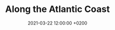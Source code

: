 ---
layout: post
title: "Along the Atlantic Coast"
date: 2021-03-22 12:00:00 +0200
permalink: ":title.html"

link_collection: bikepacking-northern-spain.html
active_collection: "Bikepacking Northern Spain"
article: "1"
day_start: "1"
day_end: "6"
intro: "The journey kicks off in Nantes and heads towards the charming Bay of Bourgneuf. Nowadays, the area is all about oyster and salt farming, giving the scenery a unique touch. Once you move past the bay and cruise from La-Barre-de-Monts to La-Faute-sur-Mer, you'll notice the coastline is mostly urbanized, though its inhabitants remain sparse during the winter months. Scattered along the shoreline are pockets of dunes and pine forests, standing guard over the wetlands nestled farther inland. Moving on from La Faute-sur-Mer, you'll discover the Baie de l'Aiguillon, where the river La Sèvre Nortaise joins the Atlantic Ocean – a bustling hub for bird migrations. Following a pause in La Rochelle, I decided to switch from the EV1 to the V92, also known as La Flow Vélo, which led me towards Saintes. As I made my way to Saintes, a subtle transformation began to unfold, altering the landscape, vegetation, and architectural character that surrounded me."

statistics_duration: "6 days"
statistics_distance: "350 km"
statistics_ascent: "920 m"
statistics_surface: "24% unpaved"
statistics_highest_elevation: "40 m"
statistics_lowest_elevation: "0 m"

highlights_1_title: "Bay of Bourgneuf"
highlights_1_description: "Nestled between land and sea, the Bay of Bourgneuf is a charming and picturesque bay where oyster and salt farming create a harmonious landscape."
highlights_2_title: "Sandy dunes and pine forests"
highlights_2_description: "Despite being urbanized, while cycling along the EV1 between La-Barre-de-Monts and La-Faute-sur-Mer, you'll come across beautiful patches of sandy dunes and pine forests. Moreover, you'll be treated to the gentle and constant embrace of the ocean breeze."

img_thumbnail: /beneathopenskies/assets/img/col_northern-spain_article-2021-03-22_thumbnail.jpg
img_map: /beneathopenskies/assets/img/col_northern-spain_article-2021-03-22_map.jpg
img_bg: "article_2021-03-22"

imgcomp-4-land-port_img-1: /beneathopenskies/assets/img/20210318-121619.jpg
imgcomp-4-land-port_img-2: /beneathopenskies/assets/img/20210318-121512.jpg
imgcomp-4-land-port_img-3: /beneathopenskies/assets/img/20210318-150830.jpg
imgcomp-4-land-port_img-4: /beneathopenskies/assets/img/20210318-151908.jpg

imgcomp-2-land-n1_1: /beneathopenskies/assets/img/20210318-151833.jpg
imgcomp-2-land-n1_2: /beneathopenskies/assets/img/20210318-155321.jpg

imgcomp-2-land-n2_1: /beneathopenskies/assets/img/20210319-093811.jpg
imgcomp-2-land-n2_2: /beneathopenskies/assets/img/20210319-120618.jpg
---